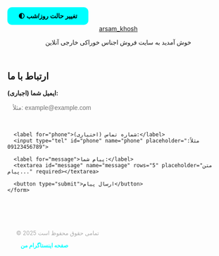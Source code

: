 <!DOCTYPE html>
<html lang="fa">
<head>
  <meta charset="UTF-8">
  <title>فروش اجناس خوراکی خارجی آنلاین | محصولات</title>
  <link href="https://cdn.fontcdn.ir/Font/Persian/Vazir/Vazir.css" rel="stylesheet" type="text/css" />
  <style>
    /* تمام استایل‌ها همون نسخه قبلی هستن */
    /* فقط مطمئن شو که کلاس .social و دکمه‌ها داخل فوتر هستن */
    /* برای اختصار، اینجا فقط بخش فوتر و فرم رو کامل می‌نویسم */

    form {
      margin-top: 30px;
      text-align: right;
      direction: rtl;
    }

    label {
      display: block;
      margin: 10px 0 5px;
      font-weight: bold;
    }

    input, textarea {
      width: 100%;
      padding: 12px;
      border-radius: 10px;
      border: none;
      margin-bottom: 20px;
      background-color: rgba(255, 255, 255, 0.1);
      color: #fff;
      font-size: 1em;
    }

    body.light-mode input,
    body.light-mode textarea {
      background-color: #dcdcdc;
      color: #000;
    }

    button {
      padding: 12px 25px;
      border: none;
      border-radius: 10px;
      background-color: #00ffff;
      color: #000;
      font-weight: bold;
      font-size: 1em;
      cursor: pointer;
      transition: background-color 0.3s ease, transform 0.2s ease;
    }

    button:hover {
      background-color: #ff00cc;
      color: #fff;
      transform: scale(1.05);
    }

    footer {
      margin-top: 50px;
      padding: 20px;
      font-size: 0.9em;
      color: #aaa;
    }

    .social a {
      margin: 0 10px;
      color: #00ffff;
      text-decoration: none;
      font-weight: bold;
    }

    .social a:hover {
      color: #ff00cc;
    }
  </style>
</head>
<body>
  <button id="toggle-theme">🌓 تغییر حالت روز/شب</button>

  <header>
    <a href="https://github.com/arsam-khosh" class="github-link" target="_blank">arsam_khosh</a>
    <p>خوش آمدید به سایت فروش اجناس خوراکی خارجی آنلاین</p>
  </header>

  <section>
    <h2>ارتباط با ما</h2>
    <form action="https://formspree.io/f/mnngzdlw" method="POST">
      <label for="email">ایمیل شما (اجباری):</label>
      <input type="email" id="email" name="email" placeholder="مثلاً: example@example.com" required>

      <label for="phone">شماره تماس (اختیاری):</label>
      <input type="tel" id="phone" name="phone" placeholder="مثلاً: 09123456789">

      <label for="message">پیام شما:</label>
      <textarea id="message" name="message" rows="5" placeholder="متن پیام..." required></textarea>

      <button type="submit">ارسال پیام</button>
    </form>
  </section>

  <footer>
    <p>© 2025 تمامی حقوق محفوظ است</p>
    <div class="social">
      <a href="https://instagram.com/arsam.khosh.2012" target="_blank">صفحه اینستاگرام من</a>
    </div>
  </footer>

  <script>
    const toggleBtn = document.getElementById('toggle-theme');
    toggleBtn.addEventListener('click', () => {
      document.body.classList.toggle('light-mode');
    });
  </script>
</body>
</html>
